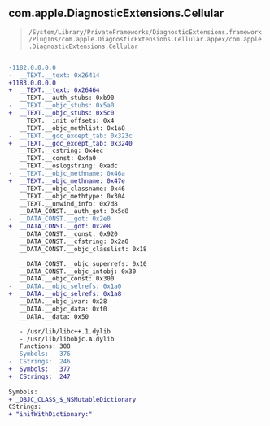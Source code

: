 ## com.apple.DiagnosticExtensions.Cellular

> `/System/Library/PrivateFrameworks/DiagnosticExtensions.framework/PlugIns/com.apple.DiagnosticExtensions.Cellular.appex/com.apple.DiagnosticExtensions.Cellular`

```diff

-1182.0.0.0.0
-  __TEXT.__text: 0x26414
+1183.0.0.0.0
+  __TEXT.__text: 0x26464
   __TEXT.__auth_stubs: 0xb90
-  __TEXT.__objc_stubs: 0x5a0
+  __TEXT.__objc_stubs: 0x5c0
   __TEXT.__init_offsets: 0x4
   __TEXT.__objc_methlist: 0x1a8
-  __TEXT.__gcc_except_tab: 0x323c
+  __TEXT.__gcc_except_tab: 0x3240
   __TEXT.__cstring: 0x4ec
   __TEXT.__const: 0x4a0
   __TEXT.__oslogstring: 0xadc
-  __TEXT.__objc_methname: 0x46a
+  __TEXT.__objc_methname: 0x47e
   __TEXT.__objc_classname: 0x46
   __TEXT.__objc_methtype: 0x304
   __TEXT.__unwind_info: 0x7d8
   __DATA_CONST.__auth_got: 0x5d8
-  __DATA_CONST.__got: 0x2e0
+  __DATA_CONST.__got: 0x2e8
   __DATA_CONST.__const: 0x920
   __DATA_CONST.__cfstring: 0x2a0
   __DATA_CONST.__objc_classlist: 0x18

   __DATA_CONST.__objc_superrefs: 0x10
   __DATA_CONST.__objc_intobj: 0x30
   __DATA.__objc_const: 0x300
-  __DATA.__objc_selrefs: 0x1a0
+  __DATA.__objc_selrefs: 0x1a8
   __DATA.__objc_ivar: 0x28
   __DATA.__objc_data: 0xf0
   __DATA.__data: 0x50

   - /usr/lib/libc++.1.dylib
   - /usr/lib/libobjc.A.dylib
   Functions: 308
-  Symbols:   376
-  CStrings:  246
+  Symbols:   377
+  CStrings:  247
 
Symbols:
+ _OBJC_CLASS_$_NSMutableDictionary
CStrings:
+ "initWithDictionary:"

```
